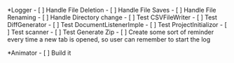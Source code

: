 *Logger
	- [ ] Handle File Deletion
	- [ ] Handle File Saves
	- [ ] Handle File Renaming
	- [ ] Handle Directory change
	- [ ] Test CSVFileWriter
	- [ ] Test DiffGenerator
	- [ ] Test DocumentListenerImple
	- [ ] Test ProjectInitializor
	- [ ] Test scanner
	- [ ] Test Generate Zip 
	- [ ] Create some sort of reminder every time a new tab is opened, so user can remember to start the log

*Animator
	- [ ] Build it